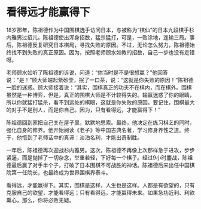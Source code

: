 # 看得远才能赢得下

18岁那年，陈祖德作为中国围棋选手访问日本，与被称为“棋仙”的日本九段棋手杉内雅男过招儿。陈祖德使出浑身招数，猛杀猛打，可是，一败涂地，连输三局。事后，陈祖德反复研究日本棋局，寻找失败的原因。不过，无论怎么努力，陈祖德始终找不到失败的真正原因。因为，按照老师顾水如教的招数，自己一步也没有走错呀。 

老师顾水如听了陈祖德的诉说，问道：“你当时是不是很想赢？”他回答说：“是！”顾大师端起紫砂壶，抿了一口茶，说：“这就是你失败的原因！”陈祖德一脸的迷惑。顾大师接着说：“其实，围棋真正的功夫不在棋内，而在棋外。围棋虽然是一种博弈，但是，真正的围棋大师是不计较得失的。输赢迷惑了你的眼睛，所以你就猛打猛杀，看不到远处的棋眼，这就是你失败的原因。要记住，围棋最大的对手不是别人，而是你自己。因为，只有看得远，才能赢得下！” 

陈祖德回到家把自己关在屋子里，默默地思索。最终，他决定在练习棋艺的同时，强化自身的修养。他开始阅读《老子》等中国古典名著，学习修身养性之道。终于，他悟到了老师话中的真谛：淡泊名利，才能出奇制胜。 

一年后，陈祖德再次迎战杉内雅男。这次，陈祖德不再像上次那样急于进攻，步步紧逼，而是抛掉了一切杂念，举重若轻，下好每一个棋子。经过9小时鏖战，陈祖德最后赢了对手半个子，打破了日本围棋不可战胜的神话。陈祖德后来出任中国棋院第一任院长，也最终成为世界围棋界泰斗。 

看得远，才能赢得下。其实，围棋是这样，人生也是这样。人都是有欲望的，只有克服自己的欲望，才能看得远；只有看得远，才能赢得未来。如果急功近利、利欲熏心，那么，你将必败无疑。